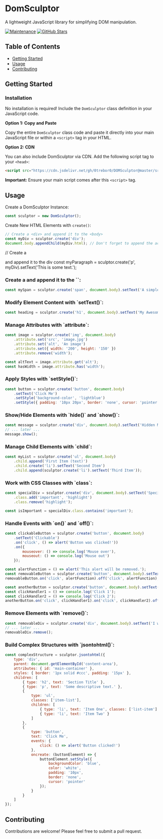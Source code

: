 # DomSculptor

A lightweight JavaScript library for simplifying DOM manipulation.

[![Maintenance](https://img.shields.io/badge/Maintained%3F-yes-green.svg)](https://GitHub.com/0trebor0/DOMSculptor/graphs/commit-activity)
[![GitHub Stars](https://img.shields.io/github/stars/0trebor0/DOMSculptor?style=social)](https://github.com/0trebor0/DOMSculptor/stargazers)

## Table of Contents

- [Getting Started](#getting-started)
- [Usage](#usage)
- [Contributing](#contributing)

## Getting Started

### Installation

No installation is required! Include the `DomSculptor` class definition in your JavaScript code.

**Option 1: Copy and Paste**

Copy the entire `DomSculptor` class code and paste it directly into your main JavaScript file or within a `<script>` tag in your HTML.

**Option 2: CDN**

You can also include DomSculptor via CDN. Add the following script tag to your `<head>`:

```html
<script src="https://cdn.jsdelivr.net/gh/0trebor0/DOMSculptor@master/src/index.js"></script>
```

**Important:** Ensure your main script comes after this `<script>` tag.

## Usage

Create a DomSculptor Instance:

```javascript
const sculptor = new DomSculptor();
```

Create New HTML Elements with `create()`:

```javascript
// Create a <div> and append it to the <body>
const myDiv = sculptor.create('div');
document.body.appendChild(myDiv.html); // Don't forget to append the actual HTML element
```

// Create a <p> and append it to the div
const myParagraph = sculptor.create('p', myDiv).setText('This is some text.');

### Create a <span> and append it to the \`<body>\`:

```javascript
const mySpan = sculptor.create('span', document.body).setText('A simple span.');
```

### Modify Element Content with \`setText()\`:

```javascript
const heading = sculptor.create('h1', document.body).setText('My Awesome Title');
```

### Manage Attributes with \`attribute\`:

```javascript
const image = sculptor.create('img', document.body)
    .attribute.set('src', 'image.jpg')
    .attribute.set('alt', 'An image')
    .attribute.set({ width: '200', height: '150' })
    .attribute.remove('width');

const altText = image.attribute.get('alt');
const hasWidth = image.attribute.has('width');
```

### Apply Styles with \`setStyle()\`:

```javascript
const button = sculptor.create('button', document.body)
    .setText('Click Me')
    .setStyle('background-color', 'lightblue')
    .setStyle({ padding: '10px 20px', border: 'none', cursor: 'pointer' });
```

### Show/Hide Elements with \`hide()\` and \`show()\`:

```javascript
const message = sculptor.create('div', document.body).setText('Hidden Message').hide();
// ... later ...
message.show();
```

### Manage Child Elements with \`child\`:

```javascript
const myList = sculptor.create('ul', document.body)
    .child.append('First Item (text)')
    .child.create('li').setText('Second Item')
    .child.append(sculptor.create('li').setText('Third Item'));
```

### Work with CSS Classes with \`class\`:

```javascript
const specialDiv = sculptor.create('div', document.body).setText('Special')
    .class.add('important', 'highlight')
    .class.remove('highlight');

const isImportant = specialDiv.class.contains('important');
```

### Handle Events with \`on()\` and \`off()\`:

```javascript
const clickableButton = sculptor.create('button', document.body)
    .setText('Clickable')
    .on('click', () => alert('Button was clicked!'))
    .on({
        mouseover: () => console.log('Mouse over'),
        mouseout: () => console.log('Mouse out')
    });

const alertFunction = () => alert('This alert will be removed.');
const removableButton = sculptor.create('button', document.body).setText('Removable Alert');
removableButton.on('click', alertFunction).off('click', alertFunction);

const anotherButton = sculptor.create('button', document.body).setText('Multiple Clicks');
const clickHandler1 = () => console.log('Click 1');
const clickHandler2 = () => console.log('Click 2');
anotherButton.on('click', clickHandler1).on('click', clickHandler2).off('click');
```

### Remove Elements with \`remove()\`:

```javascript
const removableDiv = sculptor.create('div', document.body).setText('I will be removed.');
// ... later ...
removableDiv.remove();
```

### Build Complex Structures with \`jsontohtml()\`:

```javascript
const complexStructure = sculptor.jsontohtml({
    type: 'div',
    parent: document.getElementById('content-area'),
    attributes: { id: 'main-container' },
    styles: { border: '1px solid #ccc', padding: '15px' },
    children: [
        { type: 'h2', text: 'Section Title' },
        { type: 'p', text: 'Some descriptive text.' },
        {
            type: 'ul',
            classes: ['item-list'],
            children: [
                { type: 'li', text: 'Item One', classes: ['list-item'] },
                { type: 'li', text: 'Item Two' }
            ]
        },
        {
            type: 'button',
            text: 'Click Me',
            events: { 
                click: () => alert('Button clicked!') 
            },
            oncreate: (buttonElement) => {
                buttonElement.setStyle({
                    backgroundColor: 'blue',
                    color: 'white',
                    padding: '10px',
                    border: 'none',
                    cursor: 'pointer'
                });
            }
        }
    ]
});
```


## Contributing

Contributions are welcome! Please feel free to submit a pull request.
